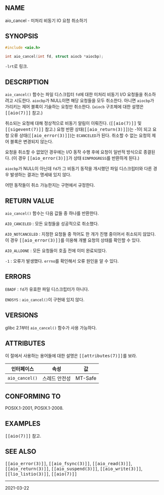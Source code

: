 ## NAME

aio_cancel - 미처리 비동기 IO 요청 취소하기

## SYNOPSIS

```c
#include <aio.h>

int aio_cancel(int fd, struct aiocb *aiocbp);
```

`-lrt`로 링크.

## DESCRIPTION

`aio_cancel()` 함수는 파일 디스크립터 `fd`에 대한 미처리 비동기 I/O 요청들을 취소하려고 시도한다. `aiocbp`가 NULL이면 해당 요청들을 모두 취소한다. 아니면 `aiocbp`가 가리키는 제어 블록이 기술하는 요청만 취소한다. (`aiocb` 구조체에 대한 설명은 <tt>[[aio(7)]]</tt> 참고.)

취소되는 요청에 대해 정상적으로 비동기 알림이 이뤄진다. (<tt>[[aio(7)]]</tt> 및 <tt>[[sigevent(7)]]</tt> 참고.) 요청 반환 상태(<tt>[[aio_return(3)]]</tt>)는 -1이 되고 요청 오류 상태(<tt>[[aio_error(3)]]</tt>)는 `ECANCELED`가 된다. 취소할 수 없는 요청의 제어 블록은 변경되지 않는다.

요청을 취소할 수 없었던 경우에는 I/O 동작 수행 후에 요청이 일반적 방식으로 종결된다. (이 경우 <tt>[[aio_error(3)]]</tt>가 상태 `EINPROGRESS`를 반환하게 된다.)

`aiocbp`가 NULL이 아닌데 `fd`가 그 비동기 동작을 개시했던 파일 디스크립터와 다른 경우 발생하는 결과는 명세돼 있지 않다.

어떤 동작들이 취소 가능한지는 구현에서 규정한다.

## RETURN VALUE

`aio_cancel()` 함수는 다음 값들 중 하나를 반환한다.

`AIO_CANCELED`
:   모든 요청들을 성공적으로 취소했다.

`AIO_NOTCANCELED`
:   지정한 요청들 중 적어도 한 개가 진행 중이어서 취소되지 않았다. 이 경우 <tt>[[aio_error(3)]]</tt>를 이용해 개별 요청의 상태를 확인할 수 있다.

`AIO_ALLDONE`
:   모든 요청들이 호출 전에 이미 완료되었다.

`-1`
:   오류가 발생했다. `errno`를 확인해서 오류 원인을 알 수 있다.

## ERRORS

`EBADF`
:   `fd`가 유효한 파일 디스크립터가 아니다.

`ENOSYS`
:   `aio_cancel()`이 구현돼 있지 않다.

## VERSIONS

glibc 2.1부터 `aio_cancel()` 함수가 사용 가능하다.

## ATTRIBUTES

이 절에서 사용하는 용어들에 대한 설명은 <tt>[[attributes(7)]]</tt>를 보라.

| 인터페이스 | 속성 | 값 |
| --- | --- | --- |
| `aio_cancel()` | 스레드 안전성 | MT-Safe |

## CONFORMING TO

POSIX.1-2001, POSIX.1-2008.

## EXAMPLES

<tt>[[aio(7)]]</tt> 참고.

## SEE ALSO

<tt>[[aio_error(3)]]</tt>, <tt>[[aio_fsync(3)]]</tt>, <tt>[[aio_read(3)]]</tt>, <tt>[[aio_return(3)]]</tt>, <tt>[[aio_suspend(3)]]</tt>, <tt>[[aio_write(3)]]</tt>, <tt>[[lio_listio(3)]]</tt>, <tt>[[aio(7)]]</tt>

----

2021-03-22
